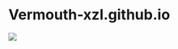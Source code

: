 # Vermouth-xzl.github.io
![](https://github.com/Vermouth-xzl/Vermouth-xzl.github.io/blob/main/background.jpg)
